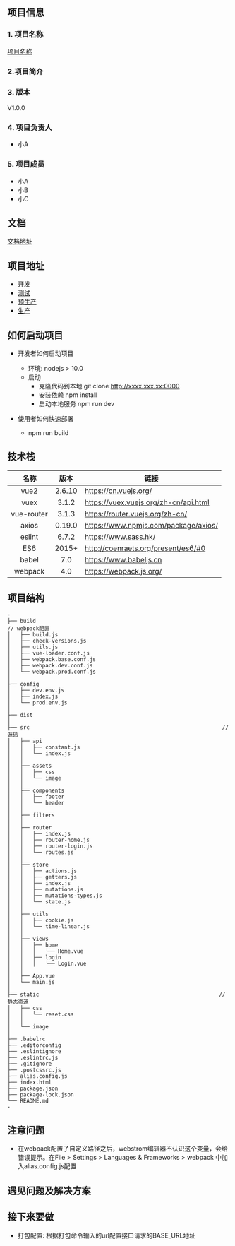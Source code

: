 ## 项目信息
### 1. 项目名称
<p><a href="">项目名称</a></p>

### 2.项目简介

### 3. 版本
V1.0.0

### 4. 项目负责人
- 小A

### 5. 项目成员
- 小A
- 小B
- 小C

## 文档
<a href="">文档地址</a>
## 项目地址
- [开发]()
- [测试]()
- [预生产]()
- [生产]()

## 如何启动项目
- 开发者如何启动项目
   + 环境:  nodejs > 10.0
   + 启动
      + 克隆代码到本地 git clone http://xxxx.xxx.xx:0000
      + 安装依赖 npm install
      + 启动本地服务 npm run dev
      
- 使用者如何快速部署
   + npm run build

## 技术栈
|名称|版本|链接|
|:---:|:---:|---|
|vue2|2.6.10|<https://cn.vuejs.org/>|
|vuex|3.1.2|<https://vuex.vuejs.org/zh-cn/api.html>|
|vue-router|3.1.3|<https://router.vuejs.org/zh-cn/>|
|axios|0.19.0|<https://www.npmjs.com/package/axios/>|
|eslint|6.7.2|<https://www.sass.hk/>|
|ES6|2015+|<http://coenraets.org/present/es6/#0>|
|babel|7.0|<https://www.babeljs.cn>|
|webpack|4.0|<https://webpack.js.org/>|

## 项目结构
```
·
├── build                                                             // webpack配置
│   ├── build.js 
│   ├── check-versions.js 
│   ├── utils.js
│   ├── vue-loader.conf.js
│   ├── webpack.base.conf.js
│   ├── webpack.dev.conf.js
│   └── webpack.prod.conf.js
│
├── config
│   ├── dev.env.js
│   ├── index.js
│   └── prod.env.js
│
├── dist 
│
├── src                                                             // 源码                                         
│   ├── api
│   │   ├── constant.js
│   │   └── index.js
│   │
│   ├── assets 
│   │   ├── css                                  
│   │   └── image 
│   │                           
│   ├── components   
│   │   ├── footer                                  
│   │   └── header  
│   │                         
│   ├── filters    
│   │                                                       
│   ├── router  
│   │   ├── index.js                                  
│   │   ├── router-home.js                                 
│   │   ├── router-login.js                                 
│   │   └── routes.js   
│   │                         
│   ├── store
│   │   ├── actions.js                                  
│   │   ├── getters.js                                
│   │   ├── index.js                                
│   │   ├── mutations.js                              
│   │   ├── mutations-types.js                             
│   │   └── state.js     
│   │                        
│   ├── utils  
│   │   ├── cookie.js                             
│   │   └── time-linear.js     
│   │                             
│   ├── views     
│   │   ├── home
│   │   │   └── Home.vue                 
│   │   ├── login    
│   │   │   └── Login.vue
│   │                        
│   ├── App.vue                         
│   └── main.js                          
│                           
├── static                                                         // 静态资源
│   ├── css 
│   │   └── reset.css     
│   │    
│   └── image                     
│               
├── .babelrc                    
├── .editorconfig                    
├── .eslintignore                   
├── .eslintrc.js                   
├── .gitignore                   
├── .postcssrc.js                  
├── alias.config.js                 
├── index.html                
├── package.json            
├── package-lock.json         
└── README.md                                
·
```

## 注意问题
- 在webpack配置了自定义路径之后，webstrom编辑器不认识这个变量，会给错误提示。在File > Settings > Languages & Frameworks > webpack 中加入alias.config.js配置

## 遇见问题及解决方案

## 接下来要做
- 打包配置: 根据打包命令输入的url配置接口请求的BASE_URL地址



